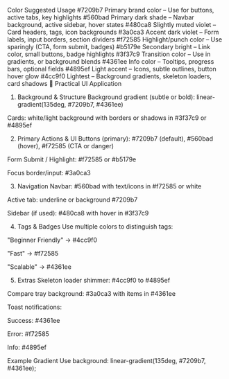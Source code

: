 Color	Suggested Usage
#7209b7	Primary brand color – Use for buttons, active tabs, key highlights
#560bad	Primary dark shade – Navbar background, active sidebar, hover states
#480ca8	Slightly muted violet – Card headers, tags, icon backgrounds
#3a0ca3	Accent dark violet – Form labels, input borders, section dividers
#f72585	Highlight/punch color – Use sparingly (CTA, form submit, badges)
#b5179e	Secondary bright – Link color, small buttons, badge highlights
#3f37c9	Transition color – Use in gradients, or background blends
#4361ee	Info color – Tooltips, progress bars, optional fields
#4895ef	Light accent – Icons, subtle outlines, button hover glow
#4cc9f0	Lightest – Background gradients, skeleton loaders, card shadows
🔧 Practical UI Application
1. Background & Structure
Background gradient (subtle or bold):
linear-gradient(135deg, #7209b7, #4361ee)

Cards: white/light background with borders or shadows in #3f37c9 or #4895ef

2. Primary Actions & UI
Buttons (primary): #7209b7 (default), #560bad (hover), #f72585 (CTA or danger)

Form Submit / Highlight: #f72585 or #b5179e

Focus border/input: #3a0ca3

3. Navigation
Navbar: #560bad with text/icons in #f72585 or white

Active tab: underline or background #7209b7

Sidebar (if used): #480ca8 with hover in #3f37c9

4. Tags & Badges
Use multiple colors to distinguish tags:

"Beginner Friendly" → #4cc9f0

"Fast" → #f72585

"Scalable" → #4361ee

5. Extras
Skeleton loader shimmer: #4cc9f0 to #4895ef

Compare tray background: #3a0ca3 with items in #4361ee

Toast notifications:

Success: #4361ee

Error: #f72585

Info: #4895ef

Example Gradient Use
 background: linear-gradient(135deg, #7209b7, #4361ee);